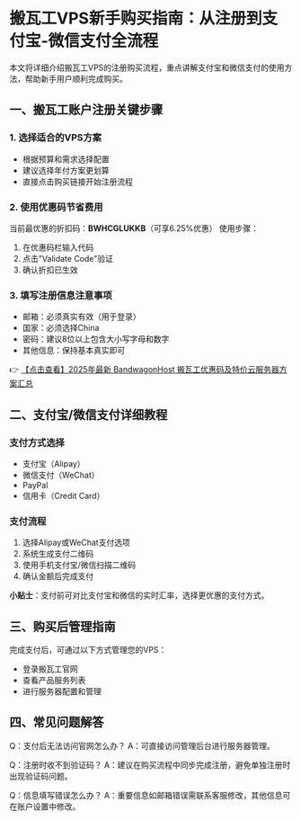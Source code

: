 # 搬瓦工VPS新手购买指南：从注册到支付宝-微信支付全流程

本文将详细介绍搬瓦工VPS的注册购买流程，重点讲解支付宝和微信支付的使用方法，帮助新手用户顺利完成购买。

## 一、搬瓦工账户注册关键步骤

### 1. 选择适合的VPS方案
- 根据预算和需求选择配置
- 建议选择年付方案更划算
- 直接点击购买链接开始注册流程

### 2. 使用优惠码节省费用
当前最优惠的折扣码：**BWHCGLUKKB**（可享6.25%优惠）
使用步骤：
1. 在优惠码栏输入代码
2. 点击"Validate Code"验证
3. 确认折扣已生效

### 3. 填写注册信息注意事项
- 邮箱：必须真实有效（用于登录）
- 国家：必须选择China
- 密码：建议8位以上包含大小写字母和数字
- 其他信息：保持基本真实即可

👉 [【点击查看】2025年最新 BandwagonHost 搬瓦工优惠码及特价云服务器方案汇总](https://bit.ly/banwagon)

## 二、支付宝/微信支付详细教程

### 支付方式选择
- 支付宝（Alipay）
- 微信支付（WeChat）
- PayPal
- 信用卡（Credit Card）

### 支付流程
1. 选择Alipay或WeChat支付选项
2. 系统生成支付二维码
3. 使用手机支付宝/微信扫描二维码
4. 确认金额后完成支付

**小贴士**：支付前可对比支付宝和微信的实时汇率，选择更优惠的支付方式。

## 三、购买后管理指南
完成支付后，可通过以下方式管理您的VPS：
- 登录搬瓦工官网
- 查看产品服务列表
- 进行服务器配置和管理

## 四、常见问题解答
Q：支付后无法访问官网怎么办？
A：可直接访问管理后台进行服务器管理。

Q：注册时收不到验证码？
A：建议在购买流程中同步完成注册，避免单独注册时出现验证码问题。

Q：信息填写错误怎么办？
A：重要信息如邮箱错误需联系客服修改，其他信息可在账户设置中修改。